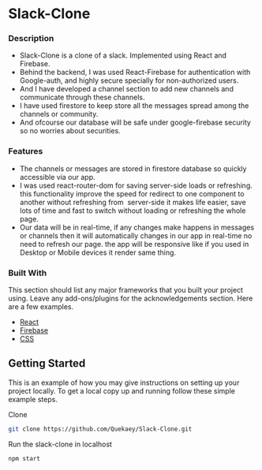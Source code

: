 # Slack-Clone

### Description
- Slack-Clone is a clone of a slack. Implemented using React and Firebase.
- Behind the backend, I was used React-Firebase for authentication with Google-auth, and highly secure specially for non-authorized users. 
- And I have developed a channel section to add new channels and communicate through these channels.
- I have used firestore to keep store all the messages spread among the channels or community. 
- And ofcourse our database will be safe under google-firebase security so no worries about securities.

### Features
- The channels or messages are stored in firestore database so quickly accessible via our app.
- I was used react-router-dom for saving server-side loads or refreshing. this functionality improve the speed for redirect to one component to another without refreshing from  server-side it makes life easier, save lots of time and fast to switch without loading or refreshing the whole page.
- Our data will be in real-time, if any changes make happens in messages or channels then it will automatically changes in our app in real-time no need to refresh our page.
the app will be responsive like if you used in Desktop or Mobile devices it render same thing.


### Built With
This section should list any major frameworks that you built your project using. Leave any add-ons/plugins for the acknowledgements section. Here are a few examples.
* [React](https://reactjs.org/docs/getting-started.html)
* [Firebase](https://firebase.google.com/docs)
* [CSS](https://developer.mozilla.org/en-US/docs/Web/CSS)


<!-- GETTING STARTED -->
## Getting Started

This is an example of how you may give instructions on setting up your project locally.
To get a local copy up and running follow these simple example steps.

Clone
```sh
git clone https://github.com/Quekaey/Slack-Clone.git
```

Run the slack-clone in localhost
```sh
npm start
```
